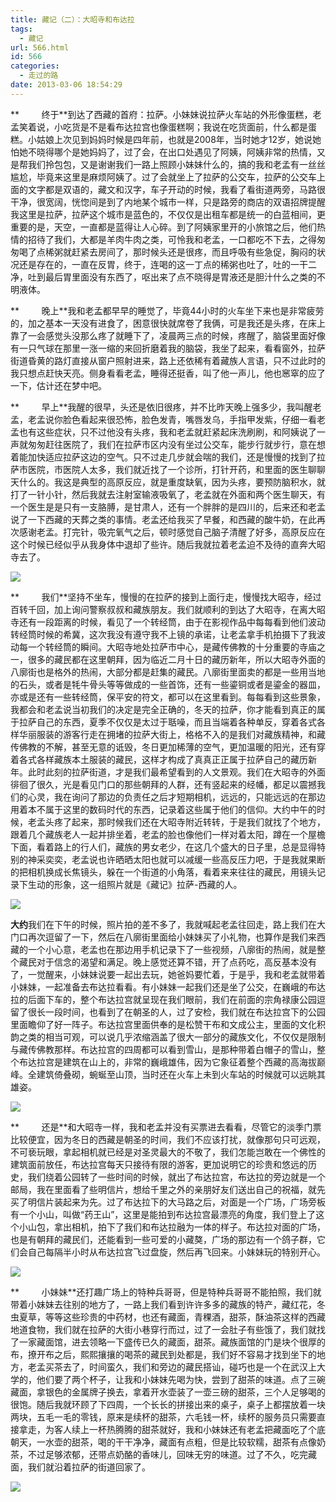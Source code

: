 ```yaml
---
title: 藏记（二）：大昭寺和布达拉
tags:
  - 藏记
url: 566.html
id: 566
categories:
  - 走过的路
date: 2013-03-06 18:54:29
---
```


**         终于**到达了西藏的首府：拉萨。小妹妹说拉萨火车站的外形像蛋糕，老孟笑着说，小吃货是不是看布达拉宫也像蛋糕啊；我说在吃货面前，什么都是蛋糕。小姑娘上次见到妈妈时候是四年前，也就是2008年，当时她才12岁，她说她怕她不晓得哪个是她妈妈了，过了会，在出口处遇见了阿姨，阿姨非常的热情，又是帮我们拎包包，又是谢谢我们一路上照顾小妹妹什么的，搞的我和老孟有一丝丝尴尬，毕竟来这里是麻烦阿姨了。过了会就坐上了拉萨的公交车，拉萨的公交车上面的文字都是双语的，藏文和汉字，车子开动的时候，我看了看街道两旁，马路很干净，很宽阔，恍惚间是到了内地某个城市一样，只是路旁的商店的双语招牌提醒我这里是拉萨，拉萨这个城市是蓝色的，不仅仅是出租车都是统一的白蓝相间，更重要的是，天空，一直都是蓝得让人心碎。到了阿姨家里开的小旅馆之后，他们热情的招待了我们，大都是羊肉牛肉之类，可怜我和老孟，一口都吃不下去，之得匆匆喝了点稀粥就赶紧去房间了，那时候头还是很疼，而且呼吸有些急促，胸闷的状况还是存在的，一直在反胃，终于，连喝的这一丁点的稀粥也吐了，吐的一干二净，吐到最后胃里面没有东西了，呕出来了点不晓得是胃液还是胆汁什么之类的不明液体。

**         晚上**我和老孟都早早的睡觉了，毕竟44小时的火车坐下来也是非常疲劳的，加之基本一天没有进食了，困意很快就席卷了我俩，可是我还是头疼，在床上靠了一会感觉头没那么疼了就睡下了，凌晨两三点的时候，疼醒了，脑袋里面好像有一只气球在那里一涨一缩的来回折磨着我的脑袋，我坐了起来，看看窗外，拉萨街道昏黄的路灯直接从窗户照射进来，路上还依稀有着藏族人言语，只不过此时的我只想点赶快天亮。侧身看看老孟，睡得还挺香，叫了他一声儿，他也窸窣的应了一下，估计还在梦中吧。

**         早上**我醒的很早，头还是依旧很疼，并不比昨天晚上强多少，我叫醒老孟，老孟说你脸色看起来很恐怖，脸色发青，嘴唇发乌，手指甲发紫，仔细一看老孟也有这些症状，只不过他没有头疼，我和老孟就赶紧起床洗刷刷，和阿姨说了一声就匆匆赶往医院了，我们在拉萨市区内没有坐过公交车，能步行就步行，意在想着能加快适应拉萨这边的空气。只不过走几步就会喘的我们，还是慢慢的找到了拉萨市医院，市医院人太多，我们就近找了一个诊所，打针开药，和里面的医生聊聊天什么的。我这是典型的高原反应，就是重度缺氧，因为头疼，要预防脑积水，就打了一针小针，然后我就去注射室输液吸氧了，老孟就在外面和两个医生聊天，有一个医生是是只有一支胳膊，是甘肃人，还有一个胖胖的是四川的，后来还和老孟说了一下西藏的天葬之类的事情。老孟还给我买了早餐，和西藏的酸牛奶，在此再次感谢老孟。打完针，吸完氧气之后，顿时感觉自己脑子清醒了好多，高原反应在这个时候已经似乎从我身体中退却了些许。随后我就拉着老孟迫不及待的直奔大昭寺去了。

![](/images/zangjitwo1.jpg)

**         我们**坚持不坐车，慢慢的在拉萨的接到上面行走，慢慢找大昭寺，经过百转千回，加上询问警察叔叔和藏族朋友。我们就顺利的到达了大昭寺，在离大昭寺还有一段距离的时候，看见了一个转经筒，由于在影视作品中每每看到他们波动转经筒时候的希冀，这次我没有遵守我不上镜的承诺，让老孟拿手机拍摄下了我波动每一个转经筒的瞬间。大昭寺地处拉萨市中心，是藏传佛教的十分重要的寺庙之一，很多的藏民都在这里朝拜，因为临近二月十日的藏历新年，所以大昭寺外面的八廓街也是格外的热闹，大部分都是赶集的藏民。八廓街里面卖的都是一些用当地的石头，或者是牦牛骨头等等做成的一些首饰，还有一些鎏铜或者是鎏金的器皿，亦或是还有一些转经筒，保平安的符文，都可以在这里看到。每每看到这些景象，我都会和老孟说当初我们的决定是完全正确的，冬天的拉萨，你才能看到真正的属于拉萨自己的东西，夏季不仅仅是太过于聒噪，而且当端着各种单反，穿着各式各样华丽服装的游客行走在拥堵的拉萨大街上，格格不入的是我们对藏族精神，和藏传佛教的不解，甚至无意的诋毁，冬日更加稀薄的空气，更加温暖的阳光，还有穿着各式各样藏族本土服装的藏民，这样才构成了真真正正属于拉萨自己的藏历新年。此时此刻的拉萨街道，才是我们最希望看到的人文景观。我们在大昭寺的外面徘徊了很久，光是看见门口的那些朝拜的人群，还有竖起来的经幡，都足以震撼我们的心灵，我在询问了那边的负责任之后才短期相机，远远的，只能远远的在那边用着本不属于这里的数码时代的东西，记录着这些属于他们的信仰。大约中午的时候，老孟头疼了起来，那时候我们还在大昭寺附近转转，于是我们就找了个地方，跟着几个藏族老人一起并排坐着，老孟的脸也像他们一样对着太阳，蹲在一个屋檐下面，看着路上的行人们，藏族的男女老少，在这几个盛大的日子里，总是显得特别的神采奕奕，老孟说也许晒晒太阳也就可以减缓一些高反压力吧，于是我就果断的把相机换成长焦镜头，躲在一个街道的小角落，看着来来往往的藏民，用镜头记录下生动的形象，这一组照片就是《藏记》拉萨-西藏的人。

![](/images/zangjitwo2.jpg)

**大约**我们在下午的时候，照片拍的差不多了，我就喊起老孟往回走，路上我们在大门口再次逗留了一下，然后在八廓街里面给小妹妹买了小礼物，也算作是我们来西藏的一个小心意，老孟也在那边用手机记录下了一些视频，八廓街的热闹，就是整个藏民对于信念的渴望和满足。晚上感觉还算不错，开了点药吃，高反基本没有了，一觉醒来，小妹妹说要一起出去玩，她爸妈要忙着，于是乎，我和老孟就带着小妹妹，一起准备去布达拉看看。有小妹妹一起我们还是坐了公交，在巍峨的布达拉的后面下车的，整个布达拉宫就呈现在我们眼前，我们在前面的宗角禄康公园逗留了很长一段时间，也看到了在朝圣的人，过了安检，我们就在布达拉宫下的公园里面瞻仰了好一阵子。布达拉宫里面供奉的是松赞干布和文成公主，里面的文化积韵之类的相当可观，可以说几乎浓缩涵盖了很大一部分的藏族文化，不仅仅是限制与藏传佛教那样。布达拉宫的四周都可以看到雪山，是那种带着白帽子的雪山，整个布达拉宫是建筑在山上的，非常的巍峨雄伟，因为它象征着整个西藏的高海拔巅峰。全建筑倚叠砌，蜿蜒至山顶，当时还在火车上未到火车站的时候就可以远眺其雄姿。

![](/images/zangjitwo3.jpg)

**         还是**和大昭寺一样，我和老孟并没有买票进去看看，尽管它的淡季门票比较便宜，因为冬日的西藏是朝圣的时间，我们不应该打扰，就像那句只可远观，不可亵玩眼，拿起相机就已经是对圣灵最大的不敬了，我们怎能岂敢在一个佛性的建筑面前放任，布达拉宫每天只接待有限的游客，更加说明它的珍贵和悠远的历史，我们绕着公园转了一些时间的时候，就出了布达拉宫，布达拉的旁边就是一个邮局，我在里面看了些明信片，想给千里之外的亲朋好友们送出自己的祝福，就先买了明信片装起来为先。过了布达拉下的大马路之后，对面是一个广场，广场旁板有一个小山，叫做“药王山”，这里是能拍到布达拉宫最漂亮的角度，我们登上了这个小山包，拿出相机，拍下了我们和布达拉融为一体的样子。布达拉对面的广场，也是有朝拜的藏民们，还能看到一些可爱的小藏獒，广场的那边有一个鸽子群，它们会自己每隔半小时从布达拉宫飞过盘旋，然后再飞回来。小妹妹玩的特别开心。

![](/images/zangjitwo4.jpg)

**         小妹妹**还打趣广场上的特种兵哥哥，但是特种兵哥哥不能拍照，我们就带着小妹妹去往别的地方了，一路上我们看到许许多多的藏族的特产，藏红花，冬虫夏草，等等这些珍贵的中药材，也还有藏面，青稞酒，甜茶，酥油茶这样的西藏地道食物，我们就在拉萨的大街小巷穿行而过，过了一会肚子有些饿了，我们就找了一家藏面馆，进去领略一下盛传已久的藏面，甜茶。藏族面馆的门是块个很厚的布，撩开布之后，熙熙攘攘的喝茶的藏民到处都是，我们好不容易才找到坐下的地方，老孟买茶去了，时间蛮久，我们和旁边的藏民搭讪，碰巧也是一个在武汉上大学的，他们要了两个杯子，让我和小妹妹先喝为快，尝到了甜茶的味道。点了三碗藏面，拿银色的金属牌子换去，拿着开水壶装了一壶三磅的甜茶，三个人足够喝的很饱。随后我就环顾了下四周，一个长长的拼接出来的桌子，桌子上都摆放着一块两块，五毛一毛的零钱，原来是续杯的甜茶，六毛钱一杯，续杯的服务员只需要直接拿走，为客人续上一杯热腾腾的甜茶就好，我和小妹妹还有老孟把藏面吃了个底朝天，一水壶的甜茶，喝的干干净净，藏面有点粗，但是比较软糯，甜茶有点像奶茶，不过足够浓郁，还带点奶酪的香味儿，回味无穷的味道。过了不久，吃完藏面，我们就沿着拉萨的街道回家了。

![](/images/zangjitwo5.jpg)

